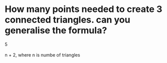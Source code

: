 # How many points needed to create 3 connected triangles. can you generalise the formula?
5<br><br>n + 2, where n is numbe of triangles

